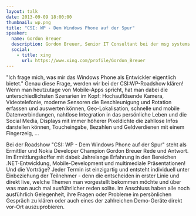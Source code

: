 ```yaml
---
layout: talk
date: 2013-09-09 18:00:00
thumbnail: wp.png
title: "CSI: WP - Dem Windows Phone auf der Spur"
speaker:
  name: Gordon Breuer
  description: Gordon Breuer, Senior IT Consultant bei der msg systems ag.
  social:
    - title: xing
      url: https://www.xing.com/profile/Gordon_Breuer
---
```

"Ich frage mich, was mir das Windows Phone als Entwickler eigentlich bietet." Genau diese Frage, werden wir bei der CSI:WP-Roadshow klären! Wenn man heutzutage von Mobile-Apps spricht, hat man dabei die unterschiedlichsten Szenarien im Kopf: Hochauflösende Kamera, Videotelefonie, moderne Sensoren die Beschleunigung und Rotation erfassen und auswerten können, Geo-Lokalisation, schnelle und mobile Datenverbindungen, nahtlose Integration in das persönliche Leben und die Social Media, Displays mit immer höherer Pixeldichte die zahllose Infos darstellen können, Toucheingabe, Bezahlen und Geldverdienen mit einem Fingerzeig, ... 

Bei der Roadshow "CSI: WP - Dem Windows Phone auf der Spur" steht als Ermittler und Nokia Developer Champion Gordon Breuer Rede und Antwort. Im Ermittlungskoffer mit dabei: Jahrelange Erfahrung in den Bereichen .NET-Entwicklung, Mobile-Development und multimediale Präsentationen! Und die Vorträge? Jeder Termin ist einzigartig und entsteht individuell unter Einbeziehung der Teilnehmer - denn die entscheiden in erster Linie und direkt live, welche Themen man vorgestellt bekommen möchte und über was man auch mal ausführlicher reden sollte. Im Anschluss haben alle noch ausführlich Gelegenheit, ihre Fragen oder Probleme im persönlichen Gespräch zu klären oder auch eines der zahlreichen Demo-Geräte direkt vor-Ort auszuprobieren.